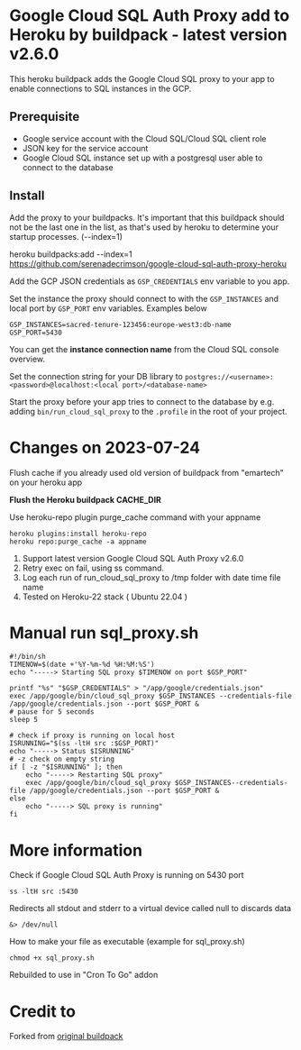 # Google Cloud SQL Auth Proxy add to Heroku by buildpack - latest version v2.6.0

This heroku buildpack adds the Google Cloud SQL proxy to your app to enable
connections to SQL instances in the GCP.

## Prerequisite

- Google service account with the Cloud SQL/Cloud SQL client role
- JSON key for the service account
- Google Cloud SQL instance set up with a postgresql user able to connect
  to the database

## Install

Add the proxy to your buildpacks. It's important that this buildpack should
not be the last one in the list, as that's used by heroku to determine your
startup processes. (--index=1)

heroku buildpacks:add --index=1 https://github.com/serenadecrimson/google-cloud-sql-auth-proxy-heroku

Add the GCP JSON credentials as `GSP_CREDENTIALS` env variable to you app.


Set the instance the proxy should connect to with the `GSP_INSTANCES` and local port by `GSP_PORT` env variables. 
Examples below
```
GSP_INSTANCES=sacred-tenure-123456:europe-west3:db-name
GSP_PORT=5430
```
You can get the **instance connection name** from the Cloud SQL console overview.

Set the connection string for your DB library to
`postgres://<username>:<password>@localhost:<local port>/<database-name>`

Start the proxy before your app tries to connect to the database by e.g. adding
`bin/run_cloud_sql_proxy` to the `.profile` in the root of your project.

# Changes on 2023-07-24

Flush cache if you already used old version of buildpack from "emartech" on your heroku app 

**Flush the Heroku buildpack CACHE_DIR**

Use heroku-repo plugin purge_cache command with your appname
```
heroku plugins:install heroku-repo
heroku repo:purge_cache -a appname
```

1) Support latest version Google Cloud SQL Auth Proxy v2.6.0
2) Retry exec on fail, using ss command.
3) Log each run of run_cloud_sql_proxy to /tmp folder with date time file name
4) Tested on Heroku-22 stack ( Ubuntu 22.04 )

# Manual run sql_proxy.sh
```
#!/bin/sh
TIMENOW=$(date +'%Y-%m-%d %H:%M:%S')
echo "-----> Starting SQL proxy $TIMENOW on port $GSP_PORT"

printf "%s" "$GSP_CREDENTIALS" > "/app/google/credentials.json"
exec /app/google/bin/cloud_sql_proxy $GSP_INSTANCES --credentials-file /app/google/credentials.json --port $GSP_PORT &
# pause for 5 seconds
sleep 5

# check if proxy is running on local host
ISRUNNING="$(ss -ltH src :$GSP_PORT)"
echo "-----> Status $ISRUNNING"
# -z check on empty string
if [ -z "$ISRUNNING" ]; then
    echo "-----> Restarting SQL proxy"
    exec /app/google/bin/cloud_sql_proxy $GSP_INSTANCES--credentials-file /app/google/credentials.json --port $GSP_PORT &
else
    echo "-----> SQL proxy is running"
fi
```

# More information

Check if Google Cloud SQL Auth Proxy is running on 5430 port
```
ss -ltH src :5430
```

Redirects all stdout and stderr to a virtual device called null to discards data
```
&> /dev/null
```

How to make your file as executable (example for sql_proxy.sh)
```
chmod +x sql_proxy.sh
```

Rebuilded to use in "Cron To Go" addon

# Credit to

Forked from [original buildpack](https://github.com/emartech/heroku-buildpack-cloud-sql-proxy)
